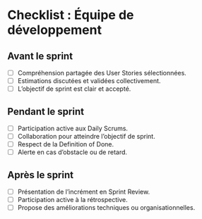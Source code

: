 # Checklist : Équipe de développement  

## Avant le sprint  
- [ ] Compréhension partagée des User Stories sélectionnées.  
- [ ] Estimations discutées et validées collectivement.  
- [ ] L’objectif de sprint est clair et accepté.  

## Pendant le sprint  
- [ ] Participation active aux Daily Scrums.  
- [ ] Collaboration pour atteindre l’objectif de sprint.  
- [ ] Respect de la Definition of Done.  
- [ ] Alerte en cas d’obstacle ou de retard.  

## Après le sprint  
- [ ] Présentation de l’incrément en Sprint Review.  
- [ ] Participation active à la rétrospective.  
- [ ] Propose des améliorations techniques ou organisationnelles.  
